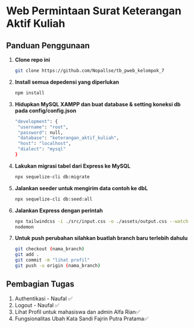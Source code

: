 # Web Permintaan Surat Keterangan Aktif Kuliah

## Panduan Penggunaan

1. **Clone repo ini**

   ```bash
   git clone https://github.com/Nopallse/tb_pweb_kelompok_7
   ```

2. **Install semua depedensi yang diperlukan**

   ```bash
   npm install
   ```

3. **Hidupkan MySQL XAMPP dan buat database & setting koneksi db pada config/config.json**

   ```bash
   "development": {
    "username": "root",
    "password": null,
    "database": "keterangan_aktif_kuliah",
    "host": "localhost",
    "dialect": "mysql"
   }
   ```

4. **Lakukan migrasi tabel dari Express ke MySQL**

   ```bash
   npx sequelize-cli db:migrate

   ```

5. **Jalankan seeder untuk mengirim data contoh ke dbL**

   ```bash
   npx sequelize-cli db:seed:all
   ```

6. **Jalankan Express dengan perintah**

   ```bash
   npx tailwindcss -i ./src/input.css -o ./assets/output.css --watch
   nodemon

   ```

7. **Untuk push perubahan silahkan buatlah branch baru terlebih dahulu**

   ```bash
   git checkout (nama_branch)
   git add .
   git commit -m "lihat profil"
   git push -u origin (nama_branch)
   ```

## Pembagian Tugas

1. Authentikasi - Naufal ✅
2. Logout - Naufal ✅
3. Lihat Profil untuk mahasiswa dan admin Alfa Rian✅
4. Fungsionalitas Ubah Kata Sandi Fajrin Putra Pratama✅

